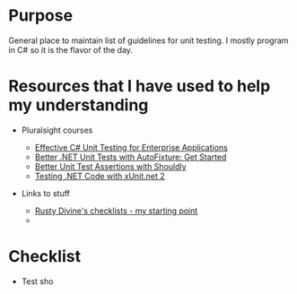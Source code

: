 # Purpose

General place to maintain list of guidelines for unit testing.  I mostly program in C# so it is the flavor of the day.

# Resources that I have used to help my understanding

* Pluralsight courses
    * [Effective C# Unit Testing for Enterprise Applications](https://app.pluralsight.com/library/courses/csharp-unit-testing-enterprise-applications/table-of-contents)
    * [Better .NET Unit Tests with AutoFixture: Get Started](https://app.pluralsight.com/library/courses/autofixture-dotnet-unit-test-get-started/table-of-contents)
    * [Better Unit Test Assertions with Shouldly](https://app.pluralsight.com/library/courses/shouldly-unit-test-assertions/table-of-contents)
    * [Testing .NET Code with xUnit.net 2](https://app.pluralsight.com/library/courses/xunitdotnet2-dotnet-code-testing/table-of-contents)

* Links to stuff
    * [Rusty Divine's checklists - my starting point](https://github.com/osmyn/Practices/blob/master/UnitTestGuidelines.md)
    * 

# Checklist

* Test sho

